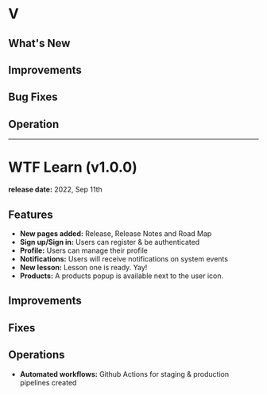 # V
## What's New
## Improvements
## Bug Fixes
## Operation

---

# WTF Learn (v1.0.0)
**release date:** 2022, Sep 11th 
## Features
- **New pages added:** Release, Release Notes and Road Map
- **Sign up/Sign in:** Users can register & be authenticated 
- **Profile:** Users can manage their profile
- **Notifications:** Users will receive notifications on system events
- **New lesson:** Lesson one is ready. Yay!
- **Products:** A products popup is available next to the user icon.
## Improvements
## Fixes
## Operations
- **Automated workflows:** Github Actions for staging & production pipelines created
